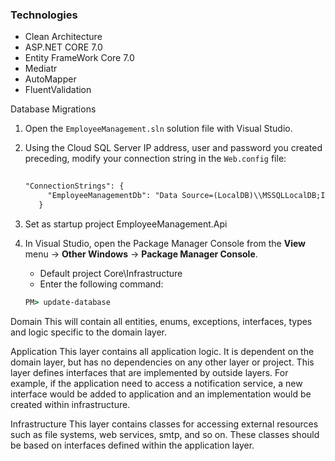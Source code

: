 ### **Technologies**
- Clean Architecture
- ASP.NET CORE 7.0
- Entity FrameWork Core 7.0
- Mediatr
- AutoMapper
- FluentValidation
  

Database Migrations   
1. Open the `EmployeeManagement.sln` solution file with Visual Studio.

1. Using the Cloud SQL Server IP address, user and password you created preceding, modify your connection string in the `Web.config` file:

   ```XML
    
   "ConnectionStrings": {
        "EmployeeManagementDb": "Data Source=(LocalDB)\\MSSQLLocalDB;Initial Catalog=employee_management;Integrated Security=True;Connect Timeout=60;TrustServerCertificate=True"
      } 
   ```
 
1. Set as startup project EmployeeManagement.Api
2. In Visual Studio, open the Package Manager Console from the **View** menu -> **Other Windows** -> **Package Manager Console**. 
   -  Default project Core\Infrastructure  
   -  Enter the following command:

   ```cmd
   PM> update-database
   ```
Domain
This will contain all entities, enums, exceptions, interfaces, types and logic specific to the domain layer.

Application
This layer contains all application logic. It is dependent on the domain layer, but has no dependencies on any other layer or project. This layer defines interfaces that are implemented by outside layers. For example, if the application need to access a notification service, a new interface would be added to application and an implementation would be created within infrastructure.

Infrastructure
This layer contains classes for accessing external resources such as file systems, web services, smtp, and so on. These classes should be based on interfaces defined within the application layer.
